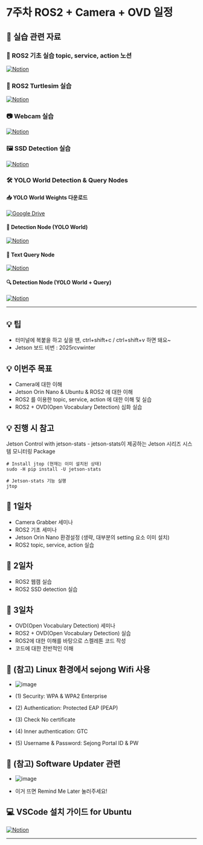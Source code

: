# 7주차 ROS2 + Camera + OVD 일정

## 🔗 실습 관련 자료

### 📂 ROS2 기초 실습 topic, service, action 노션

[![Notion](https://img.shields.io/badge/Notion-000000?style=for-the-badge&logo=notion&logoColor=white)](https://spot-swoop-3a0.notion.site/7-ROS2-19d1f27600f780da81ccf49581d06517?pvs=4)

### 🐢 ROS2 Turtlesim 실습
[![Notion](https://img.shields.io/badge/Notion-000000?style=for-the-badge&logo=notion&logoColor=white)](https://handsomely-marjoram-14d.notion.site/ROS2-Turtlesim-19f7023971eb80829a91c4f589b6fd2e?pvs=4)

### 📷 Webcam 실습
[![Notion](https://img.shields.io/badge/Webcam%20실습-1a070239?style=for-the-badge&logo=notion&logoColor=white)](https://handsomely-marjoram-14d.notion.site/webcam-1a07023971eb80e893fed384f9f98b30?pvs=4)

### 🖼️ SSD Detection 실습
[![Notion](https://img.shields.io/badge/ROS2%20SSD%20Detection-FF6F00?style=for-the-badge&logo=notion&logoColor=white)](https://handsomely-marjoram-14d.notion.site/ROS2-SSD-Detection-1a07023971eb80a09e65f2fe1e90db09?pvs=4)

### 🛠 YOLO World Detection & Query Nodes
#### 📥 YOLO World Weights 다운로드
[![Google Drive](https://img.shields.io/badge/Download-YOLO%20World-4285F4?style=for-the-badge&logo=googledrive&logoColor=white)](https://drive.google.com/drive/folders/1D6fT7jRrgdAIvwt4HQS8_759zAnJv2lo?usp=sharing)

#### 🎯 Detection Node (YOLO World)
[![Notion](https://img.shields.io/badge/Detection%20Node%20YOLO%20World-FFAA00?style=for-the-badge&logo=notion&logoColor=white)](https://handsomely-marjoram-14d.notion.site/3-Detection_Node_YoloWorld-1917023971eb80e7a970e1539dbc9426?pvs=4)

#### 📝 Text Query Node
[![Notion](https://img.shields.io/badge/Text%20Query%20Node-00AAFF?style=for-the-badge&logo=notion&logoColor=white)](https://handsomely-marjoram-14d.notion.site/4-1-Text_Query_Node-1917023971eb8008a62ce1461bde7bbe?pvs=4)

#### 🔍 Detection Node (YOLO World + Query)
[![Notion](https://img.shields.io/badge/Detection%20Node%20YOLO%20World%20Query-FF4455?style=for-the-badge&logo=notion&logoColor=white)](https://handsomely-marjoram-14d.notion.site/4-2-Detection_Node_YoloWorld_Query-1a07023971eb8079a6c6fc26ad644ad0?pvs=4)





---
## 💡 팁
- 터미널에 복붙을 하고 싶을 땐, ctrl+shift+c / ctrl+shift+v 하면 돼요~
- Jetson 보드 비번 : 2025rcvwinter



## 💡 이번주 목표

- Camera에 대한 이해
- Jetson Orin Nano & Ubuntu & ROS2 에 대한 이해
- ROS2 를 이용한 topic, service, action 에 대한 이해 및 실습
- ROS2 + OVD(Open Vocabulary Detection) 심화 실습

## 💡 진행 시 참고
Jetson Control with jetson-stats
    - jetson-stats이 제공하는 Jetson 시리즈 시스템 모니터링 Package
```
# Install jtop (현재는 이미 설치된 상태)
sudo -H pip install -U jetson-stats

# Jetson-stats 기능 실행
jtop
```

## 📌 1일차

- Camera Grabber 세미나
- ROS2 기초 세미나
- Jetson Orin Nano 환경설정 (생략, 대부분의 setting 요소 이미 설치)
- ROS2 topic, service, action 실습


## 📌 2일차

- ROS2 웹캠 실습
- ROS2 SSD detection 실습

## 📌 3일차

- OVD(Open Vocabulary Detection) 세미나
- ROS2 + OVD(Open Vocabulary Detection) 실습
- ROS2에 대한 이해를 바탕으로 스켈레톤 코드 작성
- 코드에 대한 전반적인 이해


## 📌 (참고) Linux 환경에서 sejong Wifi 사용
- ![image](https://github.com/sejong-rcv/2024.URP.Winter/assets/81506870/8f973c06-fa25-41fc-8ed1-1a025b484827)

- (1) Security: WPA & WPA2 Enterprise
- (2) Authentication: Protected EAP (PEAP)
- (3) Check No certificate
- (4) Inner authentication: GTC
- (5) Username & Password: Sejong Portal ID & PW


## 📌 (참고) Software Updater 관련
- ![image](https://github.com/user-attachments/assets/1e8430a7-bf02-4020-9297-8343369c040f)

- 이거 뜨면 Remind Me Later 눌러주세요!


## 💻 VSCode 설치 가이드 for Ubuntu
[![Notion](https://img.shields.io/badge/VSCode%20Install-007ACC?style=for-the-badge&logo=visualstudiocode&logoColor=white)](https://handsomely-marjoram-14d.notion.site/vscode-install-setup-19d7023971eb80938526e15d438fbd1d?pvs=4)

---
